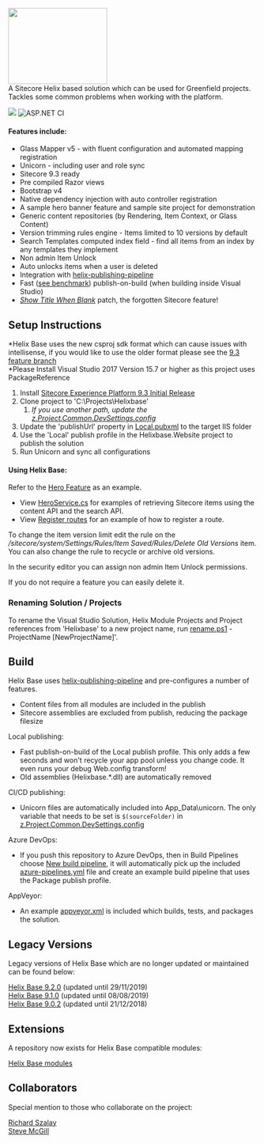 <img src="https://nshackblog.files.wordpress.com/2017/02/helixbase1.png" height="154px" width="200px" /><br />
A Sitecore Helix based solution which can be used for Greenfield projects. Tackles some common problems when working with the platform.

<img src="https://nshack31.visualstudio.com/Helix Base/_apis/build/status/Helix%20Base%20CI?branchName=master"/> ![ASP.NET CI](https://github.com/muso31/Helixbase/workflows/ASP.NET%20CI/badge.svg)

#### Features include:

* Glass Mapper v5 - with fluent configuration and automated mapping registration
* Unicorn - including user and role sync
* Sitecore 9.3 ready
* Pre compiled Razor views
* Bootstrap v4
* Native dependency injection with auto controller registration
* A sample hero banner feature and sample site project for demonstration
* Generic content repositories (by Rendering, Item Context, or Glass Content)
* Version trimming rules engine - Items limited to 10 versions by default
* Search Templates computed index field - find all items from an index by any templates they implement
* Non admin Item Unlock
* Auto unlocks items when a user is deleted
* Integration with [helix-publishing-pipeline](https://github.com/richardszalay/helix-publishing-pipeline)
* Fast ([see benchmark](https://github.com/richardszalay/Helixbase-HPP/tree/benchmarks#benchmarks)) publish-on-build (when building inside Visual Studio)
* [_Show Title When Blank_](https://jammykam.wordpress.com/2017/09/20/show-title-when-blank/) patch, the forgotten Sitecore feature!

## Setup Instructions
*Helix Base uses the new csproj sdk format which can cause issues with intellisense, if you would like to use the older format please see the [9.3 feature branch](https://github.com/muso31/Helixbase/tree/feature/9.3.0-old-csproj)  
*Please Install Visual Studio 2017 Version 15.7 or higher as this project uses PackageReference

1. Install [Sitecore Experience Platform 9.3 Initial Release](https://dev.sitecore.net/Downloads/Sitecore_Experience_Platform/93/Sitecore_Experience_Platform_93_Initial_Release.aspx)
2. Clone project to 'C:\Projects\Helixbase'
	1. _If you use another path, update the [z.Project.Common.DevSettings.config](https://github.com/muso31/Helixbase/blob/master/src/Project/Common/website/App_Config/Include/Project/z.Project.Common.DevSettings.config#L3)_
3. Update the 'publishUrl' property in [Local.pubxml](https://github.com/muso31/Helixbase/blob/master/src/Website/website/Properties/PublishProfiles/Local.pubxml#L12) to the target IIS folder
4. Use the 'Local' publish profile in the Helixbase.Website project to publish the solution
5. Run Unicorn and sync all configurations

#### Using Helix Base:
Refer to the [Hero Feature](https://github.com/muso31/Helixbase/tree/master/src/Feature/Hero/website) as an example.

* View [HeroService.cs](https://github.com/muso31/Helixbase/blob/master/src/Feature/Hero/website/Services/HeroService.cs) for examples of retrieving Sitecore items using the content API and the search API.
* View [Register routes](https://github.com/muso31/Helixbase/blob/master/src/Feature/Hero/website/Routes/RegisterRoutes.cs) for an example of how to register a route.

To change the item version limit edit the rule on the _/sitecore/system/Settings/Rules/Item Saved/Rules/Delete Old Versions_ item. You can also change the rule to recycle or archive old versions. 

In the security editor you can assign non admin Item Unlock permissions.

If you do not require a feature you can easily delete it.

### Renaming Solution / Projects
To rename the Visual Studio Solution, Helix Module Projects and Project references from 'Helixbase' to a new project name, run [rename.ps1](https://github.com/muso31/Helixbase/blob/master/tools/rename.ps1) -ProjectName [NewProjectName]'. 

## Build

Helix Base uses [helix-publishing-pipeline](https://github.com/richardszalay/helix-publishing-pipeline) and pre-configures a number of features.

* Content files from all modules are included in the publish
* Sitecore assemblies are excluded from publish, reducing the package filesize

Local publishing:

* Fast publish-on-build of the Local publish profile. This only adds a few seconds and won't recycle your app pool unless you change code. It even runs your debug Web.config transform!
* Old assemblies (Helixbase.*.dll) are automatically removed

CI/CD publishing:

* Unicorn files are automatically included into App_Data\unicorn. The only variable that needs to be set is `$(sourceFolder)` in [z.Project.Common.DevSettings.config](https://github.com/muso31/Helixbase/blob/master/src/Project/Common/website/App_Config/Include/Project/z.Project.Common.DevSettings.config#L3)

Azure DevOps:

* If you push this repository to Azure DevOps, then in Build Pipelines choose [New build pipeline](https://docs.microsoft.com/en-us/azure/devops/pipelines/create-first-pipeline?view=azure-devops&tabs=tfs-2018-2), it will automatically pick up the included [azure-pipelines.yml](https://github.com/muso31/Helixbase/blob/master/azure-pipelines.yml) file and create an example build pipeline that uses the Package publish profile.

AppVeyor:

* An example [appveyor.xml](https://github.com/muso31/Helixbase/blob/master/appveyor.yml) is included which builds, tests, and packages the solution.

## Legacy Versions
Legacy versions of Helix Base which are no longer updated or maintained can be found below:


[Helix Base 9.2.0](https://github.com/muso31/Helixbase/tree/feature/9.2.0) (updated until 29/11/2019)  
[Helix Base 9.1.0](https://github.com/muso31/Helixbase/tree/feature/9.1.0) (updated until 08/08/2019)  
[Helix Base 9.0.2](https://github.com/muso31/Helixbase/tree/feature/9.0.2) (updated until 21/12/2018)  

## Extensions
A repository now exists for Helix Base compatible modules:

[Helix Base modules](https://github.com/muso31/Helixbase-modules)


## Collaborators
Special mention to those who collaborate on the project:

[Richard Szalay](https://github.com/richardszalay)  
[Steve McGill](https://github.com/steviemcg)

